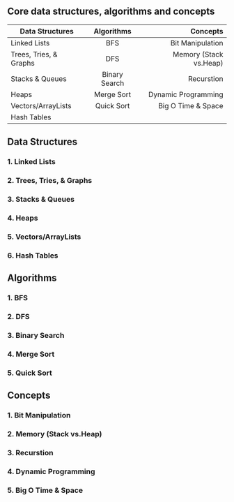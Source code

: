 ## Core data structures, algorithms and concepts 

| Data Structures| Algorithms   | Concepts|
| ------------- |:-------------:| -----:|
| Linked Lists      | BFS | Bit Manipulation |
| Trees, Tries, & Graphs      | DFS     |   Memory (Stack vs.Heap) |
| Stacks & Queues | Binary Search      |   Recurstion |
| Heaps| Merge Sort|Dynamic Programming|
|Vectors/ArrayLists|Quick Sort|Big O Time & Space|
|Hash Tables


## Data Structures
### 1. Linked Lists
### 2. Trees, Tries, & Graphs
### 3. Stacks & Queues
### 4. Heaps
### 5. Vectors/ArrayLists
### 6. Hash Tables 

## Algorithms
### 1. BFS
### 2. DFS 
### 3. Binary Search
### 4. Merge Sort
### 5. Quick Sort

## Concepts
### 1. Bit Manipulation 
### 2. Memory (Stack vs.Heap) 
### 3. Recurstion
### 4. Dynamic Programming
### 5. Big O Time & Space
